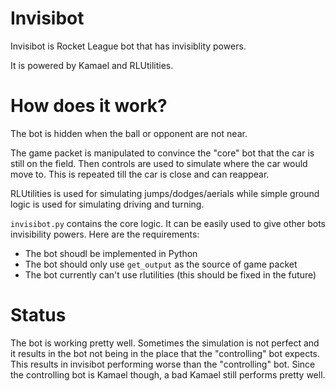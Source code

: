 # Invisibot

Invisibot is Rocket League bot that has invisiblity powers. 

It is powered by Kamael and RLUtilities.

# How does it work?

The bot is hidden when the ball or opponent are not near.

The game packet is manipulated to convince the "core" bot
that the car is still on the field.
Then controls are used to simulate where the car
would move to. This is repeated till the car is close
and can reappear.

RLUtilities is used for simulating
jumps/dodges/aerials while simple ground logic is
used for simulating driving and turning.

`invisibot.py` contains the core logic. It can be easily used to
give other bots invisibility powers. Here are the requirements:

- The bot shoudl be implemented in Python
- The bot should only use `get_output` as the source of game packet
- The bot currently can't use rlutilities (this should be fixed in the future)

# Status

The bot is working pretty well. Sometimes the simulation is not perfect and it results
in the bot not being in the place that the "controlling" bot expects. This results in
invisibot performing worse than the "controlling" bot. Since the controlling bot is
Kamael though, a bad Kamael still performs pretty well.


